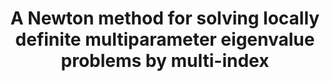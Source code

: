 ---
layout: default
title: 'A Newton method for solving locally definite multiparameter eigenvalue problems by multi-index'
authors: Henrik Eisenmann 
journal: SIAM Journal on Matrix Analysis and Applications
volume: 46 
year: 2025
number: 2
pages: 906-933
arxivlink: https://arxiv.org/abs/2404.04194 
doilink: https://epubs.siam.org/doi/10.1137/24M1652775
---
